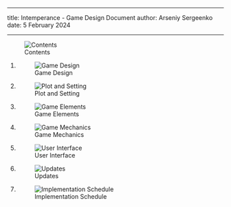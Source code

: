 ------------------------------------------------------------------------

title: Intemperance - Game Design Document
author: Arseniy Sergeenko
date: 5 February 2024

------------------------------------------------------------------------

<figure>
<img src="Contents" title="wikilink" alt="Contents" />
<figcaption aria-hidden="true">Contents</figcaption>
</figure>

1.  <figure>
    <img src="Game Design" title="wikilink" alt="Game Design" />
    <figcaption aria-hidden="true">Game Design</figcaption>
    </figure>

2.  <figure>
    <img src="Plot and Setting" title="wikilink" alt="Plot and Setting" />
    <figcaption aria-hidden="true">Plot and Setting</figcaption>
    </figure>

3.  <figure>
    <img src="Game Elements" title="wikilink" alt="Game Elements" />
    <figcaption aria-hidden="true">Game Elements</figcaption>
    </figure>

4.  <figure>
    <img src="Game Mechanics" title="wikilink" alt="Game Mechanics" />
    <figcaption aria-hidden="true">Game Mechanics</figcaption>
    </figure>

5.  <figure>
    <img src="User Interface" title="wikilink" alt="User Interface" />
    <figcaption aria-hidden="true">User Interface</figcaption>
    </figure>

6.  <figure>
    <img src="Updates" title="wikilink" alt="Updates" />
    <figcaption aria-hidden="true">Updates</figcaption>
    </figure>

7.  <figure>
    <img src="Implementation Schedule" title="wikilink"
    alt="Implementation Schedule" />
    <figcaption aria-hidden="true">Implementation Schedule</figcaption>
    </figure>
